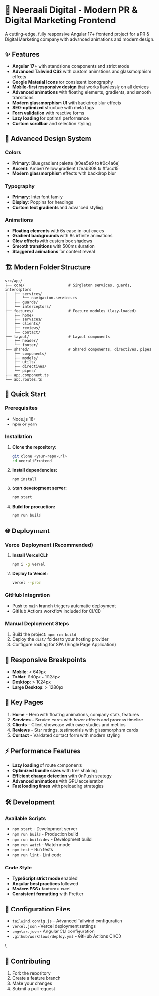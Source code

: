 # 🚀 Neeraali Digital - Modern PR & Digital Marketing Frontend

A cutting-edge, fully responsive Angular 17+ frontend project for a PR & Digital Marketing company with advanced animations and modern design.

## ✨ Features

- **Angular 17+** with standalone components and strict mode
- **Advanced Tailwind CSS** with custom animations and glassmorphism effects
- **Google Material Icons** for consistent iconography
- **Mobile-first responsive design** that works flawlessly on all devices
- **Advanced animations** with floating elements, gradients, and smooth transitions
- **Modern glassmorphism UI** with backdrop blur effects
- **SEO-optimized** structure with meta tags
- **Form validation** with reactive forms
- **Lazy loading** for optimal performance
- **Custom scrollbar** and selection styling

## 🎨 Advanced Design System

### Colors
- **Primary**: Blue gradient palette (#0ea5e9 to #0c4a6e)
- **Accent**: Amber/Yellow gradient (#eab308 to #facc15)
- **Modern glassmorphism** effects with backdrop blur

### Typography
- **Primary**: Inter font family
- **Display**: Poppins for headings
- **Custom text gradients** and advanced styling

### Animations
- **Floating elements** with 6s ease-in-out cycles
- **Gradient backgrounds** with 8s infinite animations
- **Glow effects** with custom box shadows
- **Smooth transitions** with 500ms duration
- **Staggered animations** for content reveal

## 🏗️ Modern Folder Structure

```
src/app/
├── core/                    # Singleton services, guards, interceptors
│   ├── services/
│   │   └── navigation.service.ts
│   ├── guards/
│   └── interceptors/
├── features/                # Feature modules (lazy-loaded)
│   ├── home/
│   ├── services/
│   ├── clients/
│   ├── reviews/
│   └── contact/
├── layout/                  # Layout components
│   ├── header/
│   └── footer/
├── shared/                  # Shared components, directives, pipes
│   ├── components/
│   ├── models/
│   ├── utils/
│   ├── directives/
│   └── pipes/
├── app.component.ts
└── app.routes.ts
```

## 🚀 Quick Start

### Prerequisites
- Node.js 18+ 
- npm or yarn

### Installation

1. **Clone the repository:**
   ```bash
   git clone <your-repo-url>
   cd neeraliFrontend
   ```

2. **Install dependencies:**
   ```bash
   npm install
   ```

3. **Start development server:**
   ```bash
   npm start
   ```

4. **Build for production:**
   ```bash
   npm run build
   ```

## 🌐 Deployment

### Vercel Deployment (Recommended)

1. **Install Vercel CLI:**
   ```bash
   npm i -g vercel
   ```

2. **Deploy to Vercel:**
   ```bash
   vercel --prod
   ```

### GitHub Integration
- Push to `main` branch triggers automatic deployment
- GitHub Actions workflow included for CI/CD

### Manual Deployment Steps
1. Build the project: `npm run build`
2. Deploy the `dist/` folder to your hosting provider
3. Configure routing for SPA (Single Page Application)

## 📱 Responsive Breakpoints

- **Mobile**: < 640px
- **Tablet**: 640px - 1024px  
- **Desktop**: > 1024px
- **Large Desktop**: > 1280px

## 🎯 Key Pages

1. **Home** - Hero with floating animations, company stats, features
2. **Services** - Service cards with hover effects and process timeline
3. **Clients** - Client showcase with case studies and metrics
4. **Reviews** - Star ratings, testimonials with glassmorphism cards
5. **Contact** - Validated contact form with modern styling

## ⚡ Performance Features

- **Lazy loading** of route components
- **Optimized bundle sizes** with tree shaking
- **Efficient change detection** with OnPush strategy
- **Advanced animations** with GPU acceleration
- **Fast loading times** with preloading strategies

## 🛠️ Development

### Available Scripts
- `npm start` - Development server
- `npm run build` - Production build
- `npm run build:dev` - Development build
- `npm run watch` - Watch mode
- `npm test` - Run tests
- `npm run lint` - Lint code

### Code Style
- **TypeScript strict mode** enabled
- **Angular best practices** followed
- **Modern ES6+** features used
- **Consistent formatting** with Prettier

## 🔧 Configuration Files

- `tailwind.config.js` - Advanced Tailwind configuration
- `vercel.json` - Vercel deployment settings
- `angular.json` - Angular CLI configuration
- `.github/workflows/deploy.yml` - GitHub Actions CI/CD

\
## 🤝 Contributing

1. Fork the repository
2. Create a feature branch
3. Make your changes
4. Submit a pull request